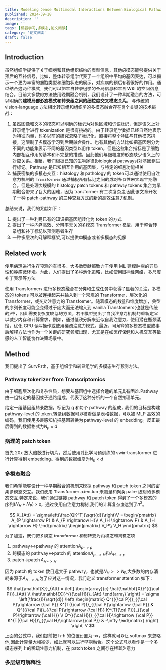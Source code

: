 ```yaml
---
title: Modeling Dense Multimodal Interactions Between Biological Pathways and Histology for Survival Prediction
published: 2024-09-18
description: ''
image: ''
tags: [机器学习,多模态,论文阅读]
category: '论文阅读'
draft: false 
---
```


## Introduction

虽然组织学提供了关于细胞和其他组织结构的表型信息，其他的模态能够提供关于预后的互补信号，比如，整体转录组学代表了一个组织中平均的基因表达，可以揭示一个更为丰富的细胞类型和细胞状态的展示，对疾病的预后有着很好的作用。通过结合这两种模式，我们可以把来自转录组学的全局信息和来自 WSI 的空间信息结合。目前大多数的方法使用晚期融合机制，我们设计了一种早期融合的方法，可以明确的**建模局部形态模式和转录组之间的细粒度交叉模态关系。** 与传统的 vision-language 方法相比转录组和组织学的多模态融合存在两个关键的技术挑战：

1. 虽然图像和文本的模态可以明确的标记为对象区域和词语标记，但是语义上对转录组学进行 tokenization 是很有挑战的。由于转录组学数据已经自然地表示为特征向量，许多以前的研究忽略了标记化，直接将整个特征与其他模态拼接，这限制了多模态学习到后期融合操作。也有其他的方法比如把基因划分为不同的功能集表示不同的基因类型以用作 token，但是这些集合指标是了细胞内部相互作用的基本和不完整的描述。因此他们与细粒度的形态缺少语义上的对应关系。相反，我们根据已知的生物途径(biological pathways)对基因组进行标记。Pathway 是已知相互作用的基因集，与特定的细胞功能相关
2. 捕获密集的多模态交互：histology 和 pathology 的 token 可以通过使用自注意力机制的 Transformer 通过捕捉所有标记之间的成对相似性来实现早期融合。但是处理大规模的 histology patch tokens 和 pathway tokens 集合为早期融合带来了巨大的困难，因为 transformer 有二次复杂度,因此该文章开发了一种 patch-pathway 的三种交互方式的新的高效注意力机制。

总结来说，我们的贡献如下：

1. 提出了一种利用已有的知识把基因组转化为 token 的方式
2. 提出了一种内存高效、分辨率无关的多模态 Transformer 模型，用于整合转录组和补丁标记以预测患者生存
3. 一种多层次的可解释框架,可以提供单模态或者多模态的见解

## Related work

使用病理进行生存预测的有很多，大多数贡献都致力于使用 MIL 建模肿瘤的异质性和肿瘤微环境。为此，人们提出了多种池化策略，比如使用图神经网络，多尺度补丁表示等方法

使用 Transformers 进行多模态融合在分类和生成任务中获得了显著的关注，多模态的 tokens 可以被连接起来并输入到一个常规的 Transformer，层次化的 Transformer，或交叉注意力的 Transformer。随着模态的数量和维度增加，典型的序列长度可能会变得过于庞大而无法输入到 vanilla Transformers(也就是传统的)中，因此需要复杂度较低的方法。若干模型提出了自我注意力机制的重新定义以减少内存和计算需求，例如，通过低秩分解来近似自我注意力，使用潜在瓶颈蒸馏，优化 GPU 读写操作或使用稀疏注意力模式。最近，可解释的多模态模型或事后解释方法也作为一个关键的研究领域出现，尤其是在如医疗保健和人机交互等敏感的人工智能协作决策场景中。

## Method

我们提出了 SurvPath，基于组织学和转录组学的多模态生存预测方法。

### Pathway tokenizer from Transcriptomics

由于细胞层次化和复杂性质，想要从基因组中选择合适的单元具有困难.Pathway 由一组特定的基因或子通路组成，代表了这种分析的一个自然推理单元。

给定一组基因组转录数据，标记为 g 和每个 pathway 的组成，我们的目标是构建 pathway-level 的 token.转录组数据可以被看做是表格数据，可以被 MLP 高效的编码，我们使用多层感知机把基因转换为 pathway-level 的 embedding。反正最后得到的数据格式为$N_p×d$

### 病理的 patch token

首先 20x 放大倍数进行切片，然后使用对比学习预训练的 swin-transformer 进行计算得到 embedding。得到的数据维度为$N_h×d$

### 多模态融合

我们希望能够设计一种早期融合的机制来模拟 pathway 和 patch token 之间的密集多模态交互。我们使用 Transformer attention 来测量和聚类 paire 级别的多模态交互.特定来说，我们通过链接 pathway 和 patch token 得到了一个多模态的序列$(N_H+N_P)×d$，通过使用自注意力机制,我们的计算复杂度达到了$n^2$。

$$
X_{Att} = \sigma\left(\frac{QK^T}{\sqrt{d}}\right)V = \begin{pmatrix}
A_{P \rightarrow P} & A_{P \rightarrow H}\\
A_{H \rightarrow P} & A_{H \rightarrow H}
\end{pmatrix}
\begin{pmatrix}
V_P\\
V_H
\end{pmatrix}
$$

为了加速，我们把多模态 transformer 机制转变为内模态和跨模态项

1. pathway<->pathway 的 attention$A_{p->p}$
2. 跨模态的 pathway<->patch 的 attention$A_{p->H}$和$A_{H->p}$
3. patch->patch $A_{H->H}$

因为 patch 的 token 数目远大于 pathway，也就是$N_H>>N_P$,大多数的内存消耗来源于$A_{H->H}$,为了应对这一情况，我们定义 transformer attention 如下：

$$ \hat{\mathbf{X}}_{Att} = \left[ \begin{array}{c} \hat{\mathbf{X}}^{({\cal P})}_{Att} \\ \hat{\mathbf{X}}^{({\cal H})}_{Att} \end{array} \right] = \sigma \left[\frac{1}{\sqrt{d}} \left( \begin{matrix} Q^{({\cal P})}_{{\cal P}\rightarrow {\cal P}} K^{T({\cal P})}_{{\cal P}\rightarrow {\cal P}} & Q^{({\cal P})}_{{\cal P}\rightarrow {\cal H}} K^{T({\cal P})}_{{\cal P}\rightarrow {\cal H}} \\ Q^{({\cal H})}_{{\cal H}\rightarrow {\cal P}} K^{T({\cal H})}\_{{\cal H}\rightarrow {\cal P}} & -\infty \end{matrix} \right) \right] V $$

上面的公式中，我们提前把 h-h 的位置设置为-∞，这样就可以让 softmax 来忽略他,因此计算量大幅减少，如此就可以进行早期融合。这个公式可以看作是一个多模态序列上的稀疏注意力机制，在 patch token 之间存在稀疏注意力

### 多层级可解释性
